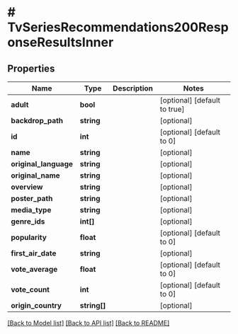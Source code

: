 # # TvSeriesRecommendations200ResponseResultsInner

## Properties

Name | Type | Description | Notes
------------ | ------------- | ------------- | -------------
**adult** | **bool** |  | [optional] [default to true]
**backdrop_path** | **string** |  | [optional]
**id** | **int** |  | [optional] [default to 0]
**name** | **string** |  | [optional]
**original_language** | **string** |  | [optional]
**original_name** | **string** |  | [optional]
**overview** | **string** |  | [optional]
**poster_path** | **string** |  | [optional]
**media_type** | **string** |  | [optional]
**genre_ids** | **int[]** |  | [optional]
**popularity** | **float** |  | [optional] [default to 0]
**first_air_date** | **string** |  | [optional]
**vote_average** | **float** |  | [optional] [default to 0]
**vote_count** | **int** |  | [optional] [default to 0]
**origin_country** | **string[]** |  | [optional]

[[Back to Model list]](../../../TmdbApi3/README.md#models) [[Back to API list]](../../../TmdbApi3/README.md#endpoints) [[Back to README]](../../../TmdbApi3/README.md)
